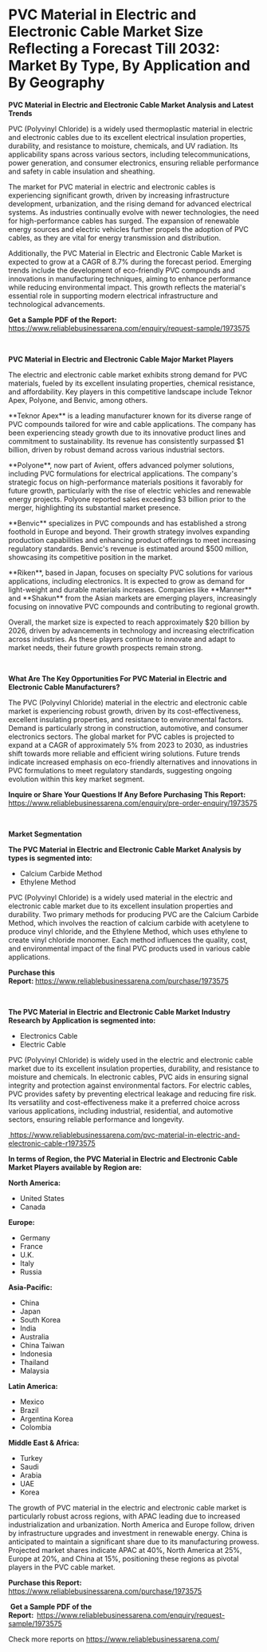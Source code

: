 <p><h1>PVC Material in Electric and Electronic Cable Market Size Reflecting a Forecast Till 2032: Market By Type, By Application and By Geography</h1></p><p><strong>PVC Material in Electric and Electronic Cable Market Analysis and Latest Trends</strong></p>
<p><p>PVC (Polyvinyl Chloride) is a widely used thermoplastic material in electric and electronic cables due to its excellent electrical insulation properties, durability, and resistance to moisture, chemicals, and UV radiation. Its applicability spans across various sectors, including telecommunications, power generation, and consumer electronics, ensuring reliable performance and safety in cable insulation and sheathing.</p><p>The market for PVC material in electric and electronic cables is experiencing significant growth, driven by increasing infrastructure development, urbanization, and the rising demand for advanced electrical systems. As industries continually evolve with newer technologies, the need for high-performance cables has surged. The expansion of renewable energy sources and electric vehicles further propels the adoption of PVC cables, as they are vital for energy transmission and distribution.</p><p>Additionally, the PVC Material in Electric and Electronic Cable Market is expected to grow at a CAGR of 8.7% during the forecast period. Emerging trends include the development of eco-friendly PVC compounds and innovations in manufacturing techniques, aiming to enhance performance while reducing environmental impact. This growth reflects the material's essential role in supporting modern electrical infrastructure and technological advancements.</p></p>
<p><strong>Get a Sample PDF of the Report:&nbsp;</strong> <a href="https://www.reliablebusinessarena.com/enquiry/request-sample/1973575?utm_campaign=2209&utm_medium=2&utm_source=Github&utm_content=ia&utm_term=07042025&utm_id=pvc-material-in-electric-and-electronic-cable">https://www.reliablebusinessarena.com/enquiry/request-sample/1973575</a></p>
<p>&nbsp;</p>
<p><strong>PVC Material in Electric and Electronic Cable Major Market Players</strong></p>
<p><p>The electric and electronic cable market exhibits strong demand for PVC materials, fueled by its excellent insulating properties, chemical resistance, and affordability. Key players in this competitive landscape include Teknor Apex, Polyone, and Benvic, among others.</p><p>**Teknor Apex** is a leading manufacturer known for its diverse range of PVC compounds tailored for wire and cable applications. The company has been experiencing steady growth due to its innovative product lines and commitment to sustainability. Its revenue has consistently surpassed $1 billion, driven by robust demand across various industrial sectors.</p><p>**Polyone**, now part of Avient, offers advanced polymer solutions, including PVC formulations for electrical applications. The company's strategic focus on high-performance materials positions it favorably for future growth, particularly with the rise of electric vehicles and renewable energy projects. Polyone reported sales exceeding $3 billion prior to the merger, highlighting its substantial market presence.</p><p>**Benvic** specializes in PVC compounds and has established a strong foothold in Europe and beyond. Their growth strategy involves expanding production capabilities and enhancing product offerings to meet increasing regulatory standards. Benvic's revenue is estimated around $500 million, showcasing its competitive position in the market.</p><p>**Riken**, based in Japan, focuses on specialty PVC solutions for various applications, including electronics. It is expected to grow as demand for light-weight and durable materials increases. Companies like **Manner** and **Shakun** from the Asian markets are emerging players, increasingly focusing on innovative PVC compounds and contributing to regional growth.</p><p>Overall, the market size is expected to reach approximately $20 billion by 2026, driven by advancements in technology and increasing electrification across industries. As these players continue to innovate and adapt to market needs, their future growth prospects remain strong.</p></p>
<p>&nbsp;</p>
<p><strong>What Are The Key Opportunities For PVC Material in Electric and Electronic Cable Manufacturers?</strong></p>
<p><p>The PVC (Polyvinyl Chloride) material in the electric and electronic cable market is experiencing robust growth, driven by its cost-effectiveness, excellent insulating properties, and resistance to environmental factors. Demand is particularly strong in construction, automotive, and consumer electronics sectors. The global market for PVC cables is projected to expand at a CAGR of approximately 5% from 2023 to 2030, as industries shift towards more reliable and efficient wiring solutions. Future trends indicate increased emphasis on eco-friendly alternatives and innovations in PVC formulations to meet regulatory standards, suggesting ongoing evolution within this key market segment.</p></p>
<p><strong>Inquire or Share Your Questions If Any Before Purchasing This Report:</strong> <a href="https://www.reliablebusinessarena.com/enquiry/pre-order-enquiry/1973575?utm_campaign=2209&utm_medium=2&utm_source=Github&utm_content=ia&utm_term=07042025&utm_id=pvc-material-in-electric-and-electronic-cable">https://www.reliablebusinessarena.com/enquiry/pre-order-enquiry/1973575</a></p>
<p>&nbsp;</p>
<p><strong>Market Segmentation</strong></p>
<p><strong>The PVC Material in Electric and Electronic Cable Market Analysis by types is segmented into:</strong></p>
<p><ul><li>Calcium Carbide Method</li><li>Ethylene Method</li></ul></p>
<p><p>PVC (Polyvinyl Chloride) is a widely used material in the electric and electronic cable market due to its excellent insulation properties and durability. Two primary methods for producing PVC are the Calcium Carbide Method, which involves the reaction of calcium carbide with acetylene to produce vinyl chloride, and the Ethylene Method, which uses ethylene to create vinyl chloride monomer. Each method influences the quality, cost, and environmental impact of the final PVC products used in various cable applications.</p></p>
<p><strong>Purchase this Report:&nbsp;</strong><a href="https://www.reliablebusinessarena.com/purchase/1973575?utm_campaign=2209&utm_medium=2&utm_source=Github&utm_content=ia&utm_term=07042025&utm_id=pvc-material-in-electric-and-electronic-cable">https://www.reliablebusinessarena.com/purchase/1973575</a></p>
<p>&nbsp;</p>
<p><strong>The PVC Material in Electric and Electronic Cable Market Industry Research by Application is segmented into:</strong></p>
<p><ul><li>Electronics Cable</li><li>Electric Cable</li></ul></p>
<p><p>PVC (Polyvinyl Chloride) is widely used in the electric and electronic cable market due to its excellent insulation properties, durability, and resistance to moisture and chemicals. In electronic cables, PVC aids in ensuring signal integrity and protection against environmental factors. For electric cables, PVC provides safety by preventing electrical leakage and reducing fire risk. Its versatility and cost-effectiveness make it a preferred choice across various applications, including industrial, residential, and automotive sectors, ensuring reliable performance and longevity.</p></p>
<p><a href="https://www.reliablebusinessarena.com/pvc-material-in-electric-and-electronic-cable-r1973575?utm_campaign=2209&utm_medium=2&utm_source=Github&utm_content=ia&utm_term=07042025&utm_id=pvc-material-in-electric-and-electronic-cable">&nbsp;https://www.reliablebusinessarena.com/pvc-material-in-electric-and-electronic-cable-r1973575</a></p>
<p><strong>In terms of Region, the PVC Material in Electric and Electronic Cable Market Players available by Region are:</strong></p>
<p>
    <p> <strong> North America: </strong>
        <ul>
            <li>United States</li>
            <li>Canada</li>
        </ul>
        </p> 
    <p> <strong> Europe: </strong>
        <ul>
            <li>Germany</li>
            <li>France</li>
            <li>U.K.</li>
            <li>Italy</li>
            <li>Russia</li>
        </ul>
        </p> 
    <p> <strong> Asia-Pacific: </strong>
        <ul>
            <li>China</li>
            <li>Japan</li>
            <li>South Korea</li>
            <li>India</li>
            <li>Australia</li>
            <li>China Taiwan</li>
            <li>Indonesia</li>
            <li>Thailand</li>
            <li>Malaysia</li>
        </ul>
        </p> 
    <p> <strong> Latin America: </strong>
        <ul>
            <li>Mexico</li>
            <li>Brazil</li>
            <li>Argentina Korea</li>
            <li>Colombia</li>
        </ul>
        </p> 
    <p> <strong> Middle East & Africa: </strong>
        <ul>
            <li>Turkey</li>
            <li>Saudi</li>
            <li>Arabia</li>
            <li>UAE</li>
            <li>Korea</li>
        </ul>
    </p>
    </p>
<p><p>The growth of PVC material in the electric and electronic cable market is particularly robust across regions, with APAC leading due to increased industrialization and urbanization. North America and Europe follow, driven by infrastructure upgrades and investment in renewable energy. China is anticipated to maintain a significant share due to its manufacturing prowess. Projected market shares indicate APAC at 40%, North America at 25%, Europe at 20%, and China at 15%, positioning these regions as pivotal players in the PVC cable market.</p></p>
<p><strong>Purchase this Report: </strong><a href="https://www.reliablebusinessarena.com/purchase/1973575?utm_campaign=2209&utm_medium=2&utm_source=Github&utm_content=ia&utm_term=07042025&utm_id=pvc-material-in-electric-and-electronic-cable">https://www.reliablebusinessarena.com/purchase/1973575</a></p>
<p>&nbsp;<strong>Get a Sample PDF of the Report:&nbsp;&nbsp;</strong><a href="https://www.reliablebusinessarena.com/enquiry/request-sample/1973575?utm_campaign=2209&utm_medium=2&utm_source=Github&utm_content=ia&utm_term=07042025&utm_id=pvc-material-in-electric-and-electronic-cable">https://www.reliablebusinessarena.com/enquiry/request-sample/1973575</a></p>
<p><strong></strong></p>
<p>Check more reports on <a href="https://www.reliablebusinessarena.com/?utm_campaign=2209&utm_medium=2&utm_source=Github&utm_content=ia&utm_term=07042025&utm_id=pvc-material-in-electric-and-electronic-cable">https://www.reliablebusinessarena.com/</a></p>